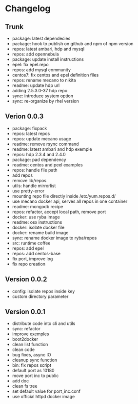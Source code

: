 
# Changelog

## Trunk

* package: latest dependecies
* package: hook to publish on github and npm of npm version
* repos: latest ambari, hdp and mysql
* repos: add opennebula
* package: update install instructions
* epel: fix epel.repo
* repos: add mysql community
* centos7: fix centos and epel definition files
* repos: rename mecano to nikita
* readme: update hdp url
* adding 2.5.3.0-37 hdp repo
* sync: introduce system option
* sync: re-organize by rhel version

## Verion 0.0.3

* package: fixpack
* repos: latest repos
* repos: update mecano usage
* readme: remove rsync command
* readme: latest ambari and hdp exemple
* repos: hdp 2.3.4 and 2.4.0
* package: pad dependency
* readme: centos and peel examples
* repos: handle file path
* add repos
* remove lib/repos
* utils: handle mirrorlist
* use pretty-error
* mounting repo file directly inside /etc/yum.repos.d/
* use mecano docker api, serves all repos in one container
* readme: mongodb recipe
* repos: refactor, accept local path, remove port
* docker: use ryba image
* readme: osx instructions
* docker: isolate docker file
* docker: rename build image
* sync: rename docker image to ryba/repos
* src: runtime coffee
* repos: add epel
* repos: add centos-base
* fix port, improve log
* fix repo creation

## Version 0.0.2

* config: isolate repos inside key
* custom directory parameter

## Version 0.0.1

* distribute code into cli and utils
* sync: refactor
* improve exemples
* boot2docker
* clean list function
* clean code
* bug fixes, async IO
* cleanup sync function
* bin: fix repos script
* default port as 10180
* move port inc to public
* add doc
* clean fs tree
* set default value for port_inc.conf
* use official httpd docker image
